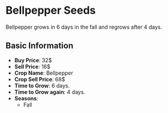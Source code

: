 # Bellpepper Seeds

Bellpepper grows in 6 days in the fall and regrows after 4 days.

## Basic Information

- **Buy Price**: 32$
- **Sell Price**: 16$
- **Crop Name**: Bellpepper
- **Crop Sell Price**: 68$
- **Time to Grow**: 6 days.
- **Time to Grow again**: 4 days.
- **Seasons**:
  - Fall